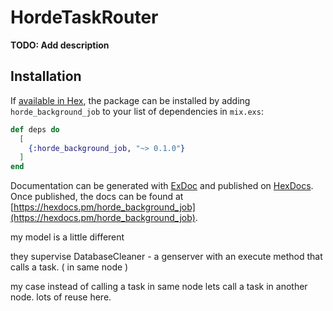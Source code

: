 # HordeTaskRouter

**TODO: Add description**

## Installation

If [available in Hex](https://hex.pm/docs/publish), the package can be installed
by adding `horde_background_job` to your list of dependencies in `mix.exs`:

```elixir
def deps do
  [
    {:horde_background_job, "~> 0.1.0"}
  ]
end
```

Documentation can be generated with [ExDoc](https://github.com/elixir-lang/ex_doc)
and published on [HexDocs](https://hexdocs.pm). Once published, the docs can
be found at [https://hexdocs.pm/horde_background_job](https://hexdocs.pm/horde_background_job).




my model is a little different

they supervise DatabaseCleaner - a genserver with an execute method that
calls a task. ( in same node )

my case 
instead of calling a task in same node lets call a task in 
another node. lots of reuse here. 